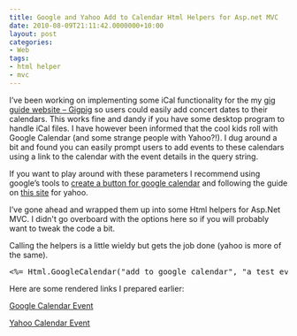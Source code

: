 ```yaml
---
title: Google and Yahoo Add to Calendar Html Helpers for Asp.net MVC
date: 2010-08-09T21:11:42.0000000+10:00
layout: post
categories:
- Web
tags:
- html helper
- mvc
---
```


I’ve been working on implementing some iCal functionality for the my <a href="http://gigpig.fm" target="_blank">gig guide website – Gigpig</a> so users could easily add concert dates to their calendars. This works fine and dandy if you have some desktop program to handle iCal files. I have however been informed that the cool kids roll with Google Calendar (and some strange people with Yahoo?!). I dug around a bit and found you can easily prompt users to add events to these calendars using a link to the calendar with the event details in the query string.

If you want to play around with these parameters I recommend using google’s tools to <a href="http://www.google.com/googlecalendar/event_publisher_guide.html#public" target="_blank">create a button for google calendar</a> and following the guide on <a href="http://chris.photobooks.com/tests/calendar/Notes.html" target="_blank">this site</a> for yahoo.

I’ve gone ahead and wrapped them up into some Html helpers for Asp.Net MVC. I didn't go overboard with the options here so if you will probably want to tweak the code a bit.
<script src="https://gist.github.com/536521.js"> </script>
Calling the helpers is a little wieldy but gets the job done (yahoo is more of the same).
<pre class="prettyprint">&lt;%= Html.GoogleCalendar("add to google calendar", "a test event!", DateTime.Now, null, "its a test", "testington", "websitename", "www.website.com") %&gt;</pre>
Here are some rendered links I prepared earlier:

<a href="http://www.google.com/calendar/b/0/render?action=TEMPLATE&amp;text=Global+Sound+System&amp;dates=20100903T200000Z/20100903T200000Z&amp;details=Global+Sound+System+at+The+Met&lt;br+/&gt;Featuring:+Global+Sound+System&amp;location=256 Wickham St,+Fortitude+Valley+Qld&amp;trp=false&amp;sprop=Gigpig.fm&amp;sprop=name:http://gigpig.fm/gig/2329/Global-Sound-System&amp;sf=true&amp;output=xml" target="_blank">Google Calendar Event</a>

<a href="http://calendar.yahoo.com/?v=60&amp;view=d&amp;type=10&amp;title=Global%20Sound%20System&amp;st=20100903T200000Z&amp;desc=Global%20Sound%20System%20at%20The%20Met%3Cbr%20/%3EFeaturing:%20Global%20Sound%20System&amp;in_loc=The%20Met&amp;in_st=256%20Wickham%20St&amp;in_csz=Fortitude%20Valley%20Qld" target="_blank">Yahoo Calendar Event</a>